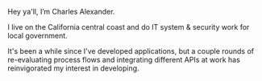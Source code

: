Hey ya'll, I’m Charles Alexander.

I live on the California central coast and do IT system & security work for local government.

It's been a while since I've developed applications, but a couple rounds of re-evaluating process flows and integrating different APIs at work has reinvigorated my interest in developing.

<!---
charleswalexander/charleswalexander is a ✨ special ✨ repository because its `README.md` (this file) appears on your GitHub profile.
You can click the Preview link to take a look at your changes.
--->
